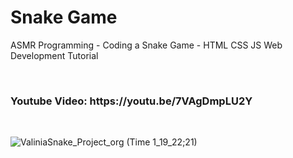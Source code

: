 # Snake Game

ASMR Programming - Coding a Snake Game - HTML CSS JS Web Development Tutorial

<br>
<h3>
Youtube Video: https://youtu.be/7VAgDmpLU2Y
</h3>

</br>

![ValiniaSnake_Project_org (Time 1_19_22;21)](https://github.com/academynet/SnakeGame/assets/139820934/b4a29f48-8e43-4b16-942b-572a0ab19df2)

